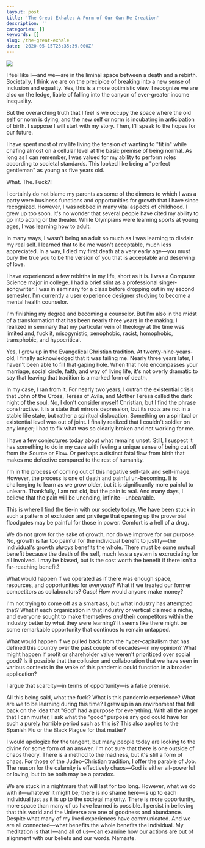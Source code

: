 ```yaml
---
layout: post
title: 'The Great Exhale: A Form of Our Own Re-Creation'
description: ''
categories: []
keywords: []
slug: /the-great-exhale
date: '2020-05-15T23:35:39.000Z'
---
```


![](https://images.unsplash.com/photo-1461344577544-4e5dc9487184?ixlib=rb-1.2.1&q=80&fm=jpg&crop=entropy&cs=tinysrgb&w=2000&fit=max&ixid=eyJhcHBfaWQiOjExNzczfQ)

I feel like I—and we—are in the liminal space between a death and a rebirth. Societally, I think we are on the precipice of breaking into a new sense of inclusion and equality. Yes, this is a more optimistic view. I recognize we are also on the ledge, liable of falling into the canyon of ever-greater income inequality.<!--more-->

But the overarching truth that I feel is we occupy the space where the old self or norm is dying, and the new self or norm is incubating in anticipation of birth. I suppose I will start with my story. Then, I'll speak to the hopes for our future.

I have spent most of my life living the tension of wanting to "fit in" while chafing almost on a cellular level at the basic premise of being normal. As long as I can remember, I was valued for my ability to perform roles according to societal standards. This looked like being a "perfect gentleman" as young as five years old.

What. The. Fuck?!

I certainly do not blame my parents as some of the dinners to which I was a party were business functions and opportunities for growth that I have since recognized. However, I was robbed in many vital aspects of childhood. I grew up too soon. It's no wonder that several people have cited my ability to go into acting or the theater. While Olympians were learning sports at young ages, I was learning how to adult.

In many ways, I wasn't being an adult so much as I was learning to disdain my real self. I learned that to be me wasn't acceptable, much less appreciated. In a way, I died my first death at a very early age—you must bury the true you to be the version of you that is acceptable and deserving of love.

I have experienced a few rebirths in my life, short as it is. I was a Computer Science major in college. I had a brief stint as a professional singer-songwriter. I was in seminary for a class before dropping out in my second semester. I'm currently a user experience designer studying to become a mental health counselor.

I'm finishing my degree and becoming a counselor. But I'm also in the midst of a transformation that has been nearly three years in the making. I realized in seminary that my particular vein of theology at the time was limited and, fuck it, misogynistic, xenophobic, racist, homophobic, transphobic, and hypocritical.

Yes, I grew up in the Evangelical Christian tradition. At twenty-nine-years-old, I finally acknowledged that it was failing me. Nearly three years later, I haven't been able to fill that gaping hole. When that hole encompasses your marriage, social circle, faith, and way of living life, it's not overly dramatic to say that leaving that tradition is a marked form of death.

In my case, I ran from it. For nearly two years, I outran the existential crisis that John of the Cross, Teresa of Avila, and Mother Teresa called the dark night of the soul. No, I don't consider myself Christian, but I find the phrase constructive. It is a state that mirrors depression, but its roots are not in a stable life state, but rather a spiritual dislocation. Something on a spiritual or existential level was out of joint. I finally realized that I couldn't soldier on any longer; I had to fix what was so clearly broken and not working for me.

I have a few conjectures today about what remains unset. Still, I suspect it has something to do in my case with feeling a unique sense of being cut off from the Source or Flow. Or perhaps a distinct fatal flaw from birth that makes me defective compared to the rest of humanity.

I'm in the process of coming out of this negative self-talk and self-image. However, the process is one of death and painful un-becoming. It is challenging to learn as we grow older, but it is significantly more painful to unlearn. Thankfully, I am not old, but the pain is real. And many days, I believe that the pain will be unending, infinite—unbearable.

This is where I find the tie-in with our society today. We have been stuck in such a pattern of exclusion and privilege that opening up the proverbial floodgates may be painful for those in power. Comfort is a hell of a drug.

We do not grow for the sake of growth, nor do we improve for our purpose. No, growth is far too painful for the individual benefit to justify—the individual's growth *always* benefits the whole. There must be some mutual benefit because the death of the self, much less a system is excruciating for all involved. I may be biased, but is the cost worth the benefit if there isn't a far-reaching benefit?

What would happen if we operated as if there was enough space, resources, and opportunities for *everyone*? What if we treated our former competitors as collaborators? Gasp! How would anyone make money?

I'm not trying to come off as a smart ass, but what industry has attempted that? What if each organization in that industry or vertical claimed a niche, and everyone sought to make themselves *and* their competitors within the industry better by what they were learning? It seems like there might be some remarkable opportunity that continues to remain untapped.

What would happen if we pulled back from the hyper-capitalism that has defined this country over the past couple of decades—in my opinion? What might happen if profit or shareholder value weren't prioritized over social good? Is it possible that the collusion and collaboration that we have seen in various contexts in the wake of this pandemic could function in a broader application?

I argue that scarcity—in terms of opportunity—is a false premise.

All this being said, what the fuck? What is this pandemic experience? What are we to be learning during this time? I grew up in an environment that fell back on the idea that "God" had a purpose for everything. With all the anger that I can muster, I ask what the "good" purpose any god could have for such a purely horrible period such as this is? This also applies to the Spanish Flu or the Black Plague for that matter?

I would apologize for the tangent, but many people today are looking to the divine for some form of an answer. I'm not sure that there is one outside of chaos theory. There is a method to the madness, but it's still a form of chaos. For those of the Judeo-Christian tradition, I offer the parable of Job. The reason for the calamity is effectively chaos—God is either all-powerful or loving, but to be both may be a paradox.

We are stuck in a nightmare that will last for too long. However, what we do with it—whatever it might be; there is no shame here—is up to each individual just as it is up to the societal majority. There is more opportunity, more space than many of us have learned is possible. I persist in believing that this world and the Universe are one of goodness and abundance. Despite what many of my lived experiences have communicated. And we are all connected—what benefits the whole benefits the individual. My meditation is that I—and all of us—can examine how our actions are out of alignment with our beliefs and our words. Namaste.
